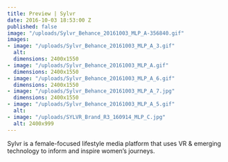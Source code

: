 ```yaml
---
title: Preview | Sylvr
date: 2016-10-03 18:53:00 Z
published: false
image: "/uploads/Sylvr_Behance_20161003_MLP_A-356840.gif"
images:
- image: "/uploads/Sylvr_Behance_20161003_MLP_A_3.gif"
  alt: 
  dimensions: 2400x1550
- image: "/uploads/Sylvr_Behance_20161003_MLP_A.gif"
  dimensions: 2400x1550
- image: "/uploads/Sylvr_Behance_20161003_MLP_A_6.gif"
  dimensions: 2400x1550
- image: "/uploads/Sylvr_Behance_20161003_MLP_A_7.jpg"
  dimensions: 2400x1550
- image: "/uploads/Sylvr_Behance_20161003_MLP_A_5.gif"
  alt: 
- image: "/uploads/SYLVR_Brand_R3_160914_MLP_C.jpg"
  alt: 2400x999
---
```


Sylvr is a female-focused lifestyle media platform that uses VR & emerging technology to inform and inspire women’s journeys.
